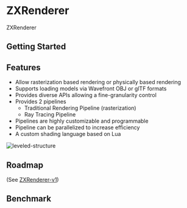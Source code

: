 # ZXRenderer
ZXRenderer

## Getting Started


## Features
- Allow rasterization based rendering or physically based rendering
- Supports loading models via Wavefront OBJ or glTF formats
- Provides diverse APIs allowing a fine-granularity control
- Provides 2 pipelines
  - Traditional Rendering Pipeline (rasterization)
  - Ray Tracing Pipeline
- Pipelines are highly customizable and programmable
- Pipeline can be parallelized to increase efficiency
- A custom shading language based on Lua

![leveled-structure]()

## Roadmap
(See [ZXRenderer-v1](https://github.com/users/ZXPrism/projects/4))


## Benchmark
